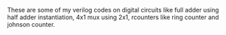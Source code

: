 These are some of my verilog codes on digital circuits like full adder using half adder instantiation, 4x1 mux using 2x1, rcounters like ring counter and johnson counter.
